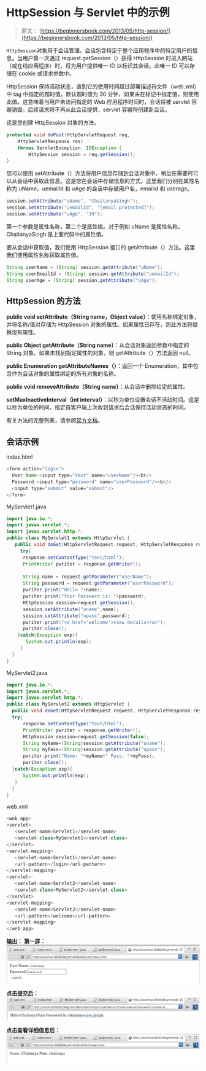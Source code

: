 # HttpSession 与 Servlet 中的示例

> 原文： [https://beginnersbook.com/2013/05/http-session/](https://beginnersbook.com/2013/05/http-session/)

`HttpSession`对象用于会话管理。会话包含特定于整个应用程序中的特定用户的信息。当用户第一次通过 request.getSession（）获得 HttpSession 时进入网站（或在线应用程序）时，将为用户提供唯一 ID 以标识其会话。此唯一 ID 可以存储在 cookie 或请求参数中。

HttpSession 保持活动状态，直到它的使用时间超过部署描述符文件（web.xml）中 tag 中指定的超时值。默认超时值为 30 分钟，如果未在标记中指定值，则使用此值。这意味着当用户未访问指定的 Web 应用程序时间时，会话将被 servlet 容器销毁。后续请求将不再从此会话提供，servlet 容器将创建新会话。

这是您创建 HttpSession 对象的方法。

```java
protected void doPost(HttpServletRequest req,
    HttpServletResponse res)
    throws ServletException, IOException {
        HttpSession session = req.getSession();
}
```

您可以使用 setAttribute（）方法将用户信息存储到会话对象中，稍后在需要时可以从会话中获取此信息。这是您在会话中存储信息的方式。这里我们分别在属性名称为 uName，uemailId 和 uAge 的会话中存储用户名，emailid 和 userage。

```java
session.setAttribute("uName", "ChaitanyaSingh");
session.setAttribute("uemailId", "[email protected]");
session.setAttribute("uAge", "30");
```

第一个参数是属性名称，第二个是属性值。对于例如 uName 是属性名称，ChaitanyaSingh 是上面代码中的属性值。

要从会话中获取值，我们使用 HttpSession 接口的 getAttribute（）方法。这里我们使用属性名称获取属性值。

```java
String userName = (String) session.getAttribute("uName");
String userEmailId = (String) session.getAttribute("uemailId");
String userAge = (String) session.getAttribute("uAge");
```

## HttpSession 的方法

**public void setAttribute（String name，Object value）**：使用名称绑定对象，并将名称/值对存储为 HttpSession 对象的属性。如果属性已存在，则此方法将替换现有属性。

**public Object getAttribute（String name）**：从会话对象返回参数中指定的 String 对象。如果未找到指定属性的对象，则 getAttribute（）方法返回 null。

**public Enumeration getAttributeNames（）**：返回一个 Enumeration，其中包含作为会话对象的属性绑定的所有对象的名称。

**public void removeAttribute（String name）**：从会话中删除给定的属性。

**setMaxInactiveInterval（int interval）**：以秒为单位设置会话不活动时间。这是以秒为单位的时间，指定自客户端上次收到请求后会话保持活动状态的时间。

有关方法的完整列表，请参阅[官方文档](https://docs.oracle.com/javaee/7/api/javax/servlet/http/HttpSession.html)。

## 会话示例

index.html

```java
<form action="login">
  User Name:<input type="text" name="userName"/><br/>
  Password:<input type="password" name="userPassword"/><br/>
  <input type="submit" value="submit"/>
</form>
```

MyServlet1.java

```java
import java.io.*;
import javax.servlet.*;
import javax.servlet.http.*;
public class MyServlet1 extends HttpServlet {
   public void doGet(HttpServletRequest request, HttpServletResponse response){
     try{
      response.setContentType("text/html");
      PrintWriter pwriter = response.getWriter();

      String name = request.getParameter("userName");
      String password = request.getParameter("userPassword");
      pwriter.print("Hello "+name);
      pwriter.print("Your Password is: "+password);
      HttpSession session=request.getSession();
      session.setAttribute("uname",name);
      session.setAttribute("upass",password);
      pwriter.print("<a href='welcome'>view details</a>");
      pwriter.close();
    }catch(Exception exp){
       System.out.println(exp);
     }
  }
}
```

MyServlet2.java

```java
import java.io.*;
import javax.servlet.*;
import javax.servlet.http.*;
public class MyServlet2 extends HttpServlet {
  public void doGet(HttpServletRequest request, HttpServletResponse response){
  try{
      response.setContentType("text/html");
      PrintWriter pwriter = response.getWriter();
      HttpSession session=request.getSession(false);
      String myName=(String)session.getAttribute("uname");
      String myPass=(String)session.getAttribute("upass");
      pwriter.print("Name: "+myName+" Pass: "+myPass);
      pwriter.close();
  }catch(Exception exp){
      System.out.println(exp);
   }
  }
}
```

web.xml

```java
<web-app>
<servlet>
   <servlet-name>Servlet1</servlet-name>
   <servlet-class>MyServlet1</servlet-class>
</servlet>
<servlet-mapping>
   <servlet-name>Servlet1</servlet-name>
   <url-pattern>/login</url-pattern>
</servlet-mapping>
<servlet>
   <servlet-name>Servlet2</servlet-name>
   <servlet-class>MyServlet2</servlet-class>
</servlet>
<servlet-mapping>
   <servlet-name>Servlet2</servlet-name>
   <url-pattern>/welcome</url-pattern>
</servlet-mapping>
</web-app>
```

**输出：**
**第一屏：**
![](img/6cd6dfe925532e16af2cd98d1a4996b9.jpg)

**点击提交后：**
![](img/f8a4eedb90da9a25396787d36e53ee29.jpg)

**点击查看详细信息后：**
![](img/ce5119b54ca9b54f02b8d621d145480f.jpg)